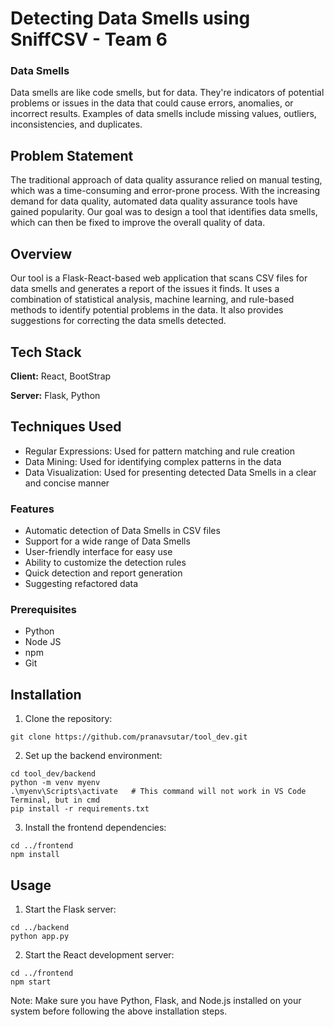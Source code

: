 # Detecting Data Smells using SniffCSV - Team 6

### Data Smells

Data smells are like code smells, but for data. They're indicators of potential problems or issues in the data that could cause errors, anomalies, or incorrect results. Examples of data smells include missing values, outliers, inconsistencies, and duplicates.

## Problem Statement
The traditional approach of data quality assurance relied on manual testing, which was a time-consuming and error-prone process. With the increasing demand for data quality, automated data quality assurance tools have gained popularity. Our goal was to design a tool that identifies data smells, which can then be fixed to improve the overall quality of data.

## Overview

Our tool is a Flask-React-based web application that scans CSV files for data smells and generates a report of the issues it finds. 
It uses a combination of statistical analysis, machine learning, and rule-based methods to identify potential problems in the data. 
It also provides suggestions for correcting the data smells detected.

## Tech Stack

**Client:** React, BootStrap

**Server:** Flask, Python


## Techniques Used

- Regular Expressions: Used for pattern matching and rule creation
- Data Mining: Used for identifying complex patterns in the data
- Data Visualization: Used for presenting detected Data Smells in a clear and concise manner

### Features

- Automatic detection of Data Smells in CSV files
- Support for a wide range of Data Smells
- User-friendly interface for easy use
- Ability to customize the detection rules
- Quick detection and report generation
- Suggesting refactored data

### Prerequisites
- Python
- Node JS 
- npm
- Git

## Installation

1. Clone the repository:
```
git clone https://github.com/pranavsutar/tool_dev.git
```

2. Set up the backend environment:

```
cd tool_dev/backend
python -m venv myenv
.\myenv\Scripts\activate   # This command will not work in VS Code Terminal, but in cmd
pip install -r requirements.txt
```


3. Install the frontend dependencies:
```
cd ../frontend
npm install
```

## Usage

1. Start the Flask server:
```
cd ../backend
python app.py
```

2. Start the React development server:
```
cd ../frontend
npm start
```

Note: Make sure you have Python, Flask, and Node.js installed on your system before following the above installation steps.

